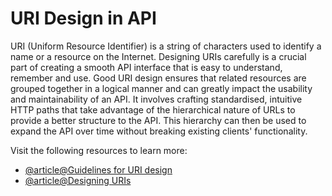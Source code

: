 # URI Design in API

URI (Uniform Resource Identifier) is a string of characters used to identify a name or a resource on the Internet. Designing URIs carefully is a crucial part of creating a smooth API interface that is easy to understand, remember and use. Good URI design ensures that related resources are grouped together in a logical manner and can greatly impact the usability and maintainability of an API. It involves crafting standardised, intuitive HTTP paths that take advantage of the hierarchical nature of URLs to provide a better structure to the API. This hierarchy can then be used to expand the API over time without breaking existing clients' functionality.

Visit the following resources to learn more:

- [@article@Guidelines for URI design](https://css-tricks.com/guidelines-for-uri-design/)
- [@article@Designing URIs](https://www.oreilly.com/library/view/restful-web-services/9780596809140/ch04.html)